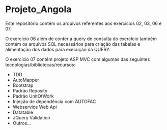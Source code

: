 # Projeto_Angola

Este repositório contém os arquivos referentes aos exercicios 02, 03, 06 e 07.

O exercício 06 além de conter a query de consulta do exercício também contém os arquivos SQL necessários para criação das tabelas e alimentação dos dados para execução da QUERY.

O exercício 07 contém projeto ASP MVC com algumas das seguintes tecnologias/bibliotecas/recursos:
- TDD
- AutoMapper
- Bootstrap
- Padrão Reposity
- Padrão UnitOfWork
- Injeção de dependência com AUTOFAC
- Webservice Web Api 
- Datatable
- JQuery Validation
- Outros...